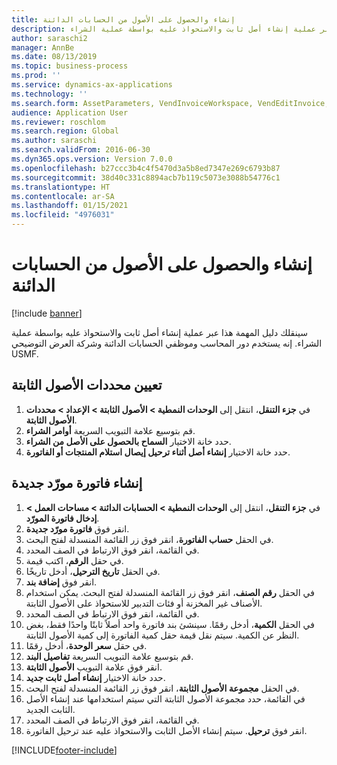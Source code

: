 ```yaml
---
title: إنشاء والحصول على الأصول من الحسابات الدائنة
description: سينقلك دليل المهمة هذا عبر عملية إنشاء أصل ثابت والاستحواذ عليه بواسطة عملية الشراء.
author: saraschi2
manager: AnnBe
ms.date: 08/13/2019
ms.topic: business-process
ms.prod: ''
ms.service: dynamics-ax-applications
ms.technology: ''
ms.search.form: AssetParameters, VendInvoiceWorkspace, VendEditInvoice, VendTableLookup, InventItemIdLookupSimple, AssetTable
audience: Application User
ms.reviewer: roschlom
ms.search.region: Global
ms.author: saraschi
ms.search.validFrom: 2016-06-30
ms.dyn365.ops.version: Version 7.0.0
ms.openlocfilehash: b27ccc3b4c4f5470d3a5b8ed7347e269c6793b87
ms.sourcegitcommit: 38d40c331c8894acb7b119c5073e3088b54776c1
ms.translationtype: HT
ms.contentlocale: ar-SA
ms.lasthandoff: 01/15/2021
ms.locfileid: "4976031"
---
```

# <a name="create-and-acquire-assets-from-accounts-payable"></a>إنشاء والحصول على الأصول من الحسابات الدائنة

[!include [banner](../../includes/banner.md)]

سينقلك دليل المهمة هذا عبر عملية إنشاء أصل ثابت والاستحواذ عليه بواسطة عملية الشراء.  إنه يستخدم دور المحاسب وموظفي الحسابات الدائنة وشركة العرض التوضيحي USMF.


## <a name="set-fixed-assets-parameters"></a>تعيين محددات الأصول الثابتة
1. في **جزء التنقل**، انتقل إلى **الوحدات النمطية > الأصول الثابتة > الإعداد > محددات الأصول الثابتة‬**‬.
2. قم بتوسيع علامة التبويب السريعة **أوامر الشراء**.
3. حدد خانة الاختيار **السماح بالحصول على الأصل من الشراء‬**.
4. حدد خانة الاختيار **إنشاء أصل أثناء ترحيل إيصال استلام المنتجات أو الفاتورة‬**.

## <a name="create-a-new-vendor-invoice"></a>إنشاء فاتورة مورّد جديدة
1. في **جزء التنقل**، انتقل إلى **الوحدات النمطية > الحسابات الدائنة > مساحات العمل > إدخال فاتورة المورّد**‬.
2. انقر فوق **فاتورة مورّد جديدة**.
3. في الحقل **حساب الفاتورة**، انقر فوق زر القائمة المنسدلة لفتح البحث.
4. في القائمة، انقر فوق الارتباط في الصف المحدد.
5. في حقل **الرقم**، اكتب قيمة.
6. في الحقل **تاريخ الترحيل**، أدخل تاريخًا.
7. انقر فوق **إضافة بند**.
8. في الحقل **رقم الصنف**، انقر فوق زر القائمة المنسدلة لفتح البحث. يمكن استخدام الأصناف غير المخزنة أو فئات التدبير للاستحواذ على الأصول الثابتة.  
9. في القائمة، انقر فوق الارتباط في الصف المحدد.
10. في الحقل **الكمية**، أدخل رقمًا. سينشئ بند فاتورة واحد أصلاً ثابتًا واحدًا فقط، بغض النظر عن الكمية. سيتم نقل قيمة حقل كمية الفاتورة إلى كمية الأصول الثابتة.  
11. في حقل **سعر الوحدة**، أدخل رقمًا.
12. قم بتوسيع علامة التبويب السريعة **تفاصيل البند**.
13. انقر فوق علامة التبويب **الأصول الثابتة**.
14. حدد خانة الاختيار **إنشاء أصل ثابت جديد‬**.
15. في الحقل **مجموعة الأصول الثابتة‬**، انقر فوق زر القائمة المنسدلة لفتح البحث.
16. في القائمة، حدد مجموعة الأصول الثابتة التي سيتم استخدامها عند إنشاء الأصل الثابت الجديد.
17. في القائمة، انقر فوق الارتباط في الصف المحدد.
18. انقر فوق **ترحيل**. سيتم إنشاء الأصل الثابت والاستحواذ عليه عند ترحيل الفاتورة.  



[!INCLUDE[footer-include](../../../includes/footer-banner.md)]